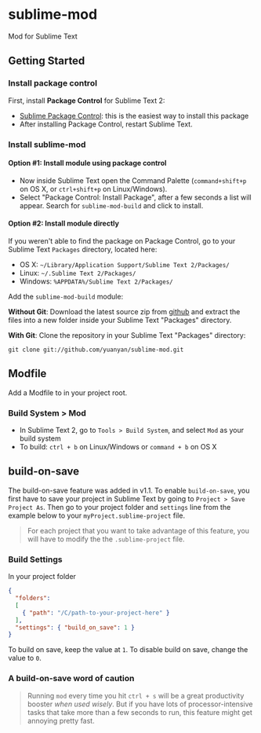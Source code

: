 sublime-mod
=============

Mod for Sublime Text

## Getting Started

### Install package control
First, install **Package Control** for Sublime Text 2:
  * [Sublime Package Control](http://wbond.net/sublime_packages/package_control): this is the easiest way to install this package
  * After installing Package Control, restart Sublime Text.

### Install sublime-mod

#### Option #1: Install module using package control
  * Now inside Sublime Text open the Command Palette (`command+shift+p` on OS X, or `ctrl+shift+p` on Linux/Windows).
  * Select "Package Control: Install Package", after a few seconds a list will appear. Search for `sublime-mod-build` and click to install.


#### Option #2: Install module directly
If you weren't able to find the package on Package Control, go to your Sublime Text `Packages` directory, located here:
  * OS X: `~/Library/Application Support/Sublime Text 2/Packages/`
  * Linux: `~/.Sublime Text 2/Packages/`
  * Windows: `%APPDATA%/Sublime Text 2/Packages/`
  
Add the `sublime-mod-build` module:

**Without Git**: Download the latest source zip from [github](https://github.com/yuanyan/sublime-mod/zipball/master) and extract the files into a new folder inside your Sublime Text "Packages" directory.


**With Git**: Clone the repository in your Sublime Text "Packages" directory:
```
git clone git://github.com/yuanyan/sublime-mod.git
```


## Modfile
Add a Modfile to in your project root.


### Build System > Mod

* In Sublime Text 2, go to `Tools > Build System`, and select `Mod` as your build system
* To build: `ctrl + b` on Linux/Windows or `command + b` on OS X


## build-on-save

The build-on-save feature was added in v1.1.  To enable  `build-on-save`, you first have to save your project in Sublime Text by going to `Project > Save Project As`. Then go to your project folder and  `settings` line from the example below to your `myProject.sublime-project` file.

> For each project that you want to take advantage of this feature, you will have to modify the the `.sublime-project` file.


### Build Settings

In your project folder

```json
{
  "folders":
  [
    { "path": "/C/path-to-your-project-here" }
  ],
  "settings": { "build_on_save": 1 }
}
```
To build on save, keep the value at `1`. To disable build on save, change the value to `0`.


### A build-on-save word of caution

> Running `mod` every time you hit `ctrl + s` will be a great productivity booster _when used wisely_.  But if you have lots of processor-intensive tasks that take more than a few seconds to run, this feature might get annoying pretty fast.
